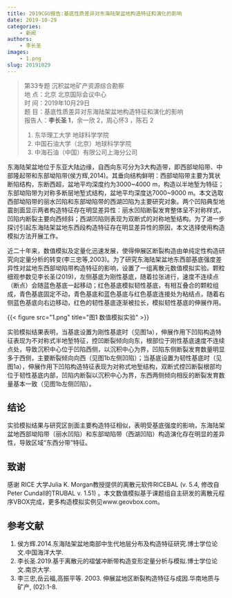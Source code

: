```yaml
---
title: 2019CGU报告:基底性质差异对东海陆架盆地构造特征和演化的影响
date: 2019-10-29
categories:
    - 新闻
authors:
    - 李长圣
images:
    - 1.png
slug: 20191029
---
```



> 第33专题 沉积盆地矿产资源综合勘察  
> 地  点：北京 北京国际会议中心   
> 时  间：2019年10月29日  
> 题  目：基底性质差异对东海陆架盆地构造特征和演化的影响  
> 报告人：**李长圣 1**，余一欣 2，周心怀3 ，陈石 2   
> 1. 东华理工大学 地球科学学院  
> 2. 中国石油大学（北京）地球科学学院  
> 3. 中海石油（中国）有限公司上海分公司  


东海陆架盆地位于东亚大陆边缘，自西向东可分为3大构造带，即西部坳陷带、中部隆起带和东部坳陷带(侯方辉,2014)。其垂向结构鲜明：西部坳陷带主要为箕状断陷结构，东断西超，盆地平均深度约为3000~4000 m，构造以半地堑为特征；东部坳陷带为对称多断层地堑式结构，盆地平均深度达7000~9000 m。本文选取西部坳陷带的丽水凹陷和东部坳陷带的西湖凹陷为主要研究对象。两个凹陷典型地震剖面显示两者构造特征存在明显差异性：丽水凹陷断裂发育整体呈不对称样式，凹陷内断裂主要向西倾斜；西湖凹陷则表现为双断式的对称地堑结构。为了进一步探讨引起东海陆架盆地东西段构造特征存在明显差异性的原因，本文选择使用构造模拟方法开展工作。


近二十年来，数值模拟及定量化迅速发展，使得伸展区断裂构造由单纯定性构造研究向定量分析的转变(李三忠等,2003)。为了研究东海陆架盆地东西部基底强度差异性对盆地东西部坳陷带构造特征的影响，设置了一组离散元数值模拟实验。颗粒细观参数见李长圣(2019)，左侧基底为刚性基底，随着拉张进行，速度不连续点（断点）会随蓝色基底一起移动；红色基底模拟韧性基底，有相互叠合的颗粒组成，青色基底固定不动，青色基底和蓝色基底与红色基底连接处为粘结点，随着右侧蓝色基底向右边移动，红色的韧性基底逐渐被拉长，模拟韧性基底的伸展作用。

{{< figure src="1.png" title="图1 数值模拟实验"  >}}

实验模拟结果表明，当基底设置为刚性基底时（见图1a），伸展作用下凹陷构造特征表现为不对称式半地堑特征，控凹断裂倾向向东，根部位于刚性基底速度不连续点处，导致沉积中心位于凹陷西侧，以沉积中心为界，凹陷东侧断裂发育数量明显多于西侧，主要断裂倾向向西（见图1b左侧凹陷）；当基底设置为韧性基底时（见图1a），伸展作用下凹陷构造特征表现为对称式地堑结构，双断式控凹断裂根部均位于韧性基底内部，凹陷内断裂以沉积中心为界，东西两侧倾向相反的断裂发育数量基本一致（见图1b左侧凹陷）。

## 结论

实验模拟结果与研究区剖面主要构造特征相似，表明受基底强度的影响，东海陆架盆地西部坳陷带（丽水凹陷）和东部坳陷带（西湖凹陷）构造演化存在明显的差异性，导致区域“东西分带”特征。


## 致谢

感谢 RICE 大学Julia K. Morgan教授提供的离散元软件RICEBAL (v. 5.4, 修改自Peter Cundall的TRUBAL v. 1.51) 。本文数值模拟基于课题组自主研发的离散元程序VBOX完成，更多构造模拟实例见www.geovbox.com。


## 参考文献

1. 侯方辉.2014.东海陆架盆地南部中生代地层分布及构造特征研究.博士学位论文.中国海洋大学.  
2. 李长圣.2019.基于离散元的褶皱冲断带构造变形定量分析与模拟.博士学位论文.南京大学.  
3. 李三忠,岳云福,高振平等. 2003. 伸展盆地区断裂构造特征与成因.华南地质与矿产, (02):1-8.  



